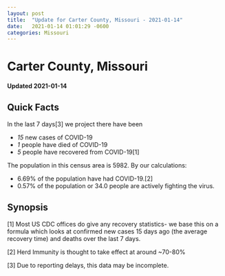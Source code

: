 ```yaml
---
layout: post
title:  "Update for Carter County, Missouri - 2021-01-14"
date:   2021-01-14 01:01:29 -0600
categories: Missouri
---
```


# Carter County, Missouri
#### Updated 2021-01-14

## Quick Facts

In the last 7 days[3] we project there have been
- *15* new cases of COVID-19
- *1* people have died of COVID-19
- *5* people have recovered from COVID-19[1]

The population in this census area is 5982. By our calculations:
- 6.69% of the population have had COVID-19.[2]
- 0.57% of the population or 34.0 people are actively fighting the virus.

## Synopsis




[1] Most US CDC offices do give any recovery statistics- we base this on a formula which looks at confirmed new cases
15 days ago (the average recovery time) and deaths over the last 7 days.

[2] Herd Immunity is thought to take effect at around ~70-80%

[3] Due to reporting delays, this data may be incomplete.
 
    